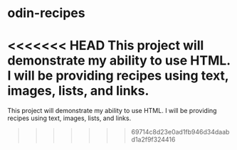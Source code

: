 # odin-recipes

<<<<<<< HEAD
This project will demonstrate my ability to use HTML. I will be providing recipes using text, images, lists, and links. 
=======
This project will demonstrate my ability to use HTML. I will be providing recipes using text, images, lists, and links. 
>>>>>>> 69714c8d23e0ad1fb946d34daabd1a2f9f324416
